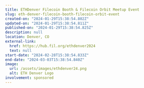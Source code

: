```yaml
---
title: ETHDenver Filecoin Booth & Filecoin Orbit Meetup Event
slug: eth-denver-filecoin-booth-filecoin-orbit-event
created-on: "2024-01-29T15:38:54.802Z"
updated-on: "2024-01-29T15:38:54.811Z"
published-on: "2024-01-29T15:38:54.825Z"
description: null
location: Denver, CO
external-link:
  href: https://hub.fil.org/ethdenver2024
  text: null
start-date: "2024-02-28T15:38:54.833Z"
end-date: "2024-03-03T15:38:54.840Z"
image:
  url: /assets/images/ethdenver24.png
  alt: ETH Denver Logo
involvement: sponsored
---
```

